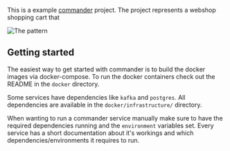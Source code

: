 This is a example [commander](https://github.com/jeroenrinzema/commander) project. The project represents a webshop shopping cart that 

![The pattern](https://github.com/sysco-middleware/commander/wiki/commander-pattern.jpg)

## Getting started

The easiest way to get started with commander is to build the docker images via docker-compose.
To run the docker containers check out the README in the `docker` directory.

Some services have dependencies like `kafka` and `postgres`. All dependencies are available in the `docker/infrastructure/` directory.

When wanting to run a commander service manually make sure to have the required dependencies running and the `environment` variables set. Every service has a short documentation about it's workings and which dependencies/environments it requires to run.
